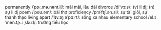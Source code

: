 permanently /ˈpɝː.mə.nənt.li/: mãi mãi, lâu dài
divorce /di'vɔ:s/: (v) li dị; (n) sự li dị
poem /ˈpoʊ.əm/: bài thơ
proficiency /prəˈfɪʃ.ən.si/: sự tài giỏi, sự thành thạo
living apart /ˈlɪv.ɪŋ əˈpɑːrt/: sống xa nhau
elementary school /el.ɪˈmen.t̬ɚ.i ˌskuːl/: trường tiểu học